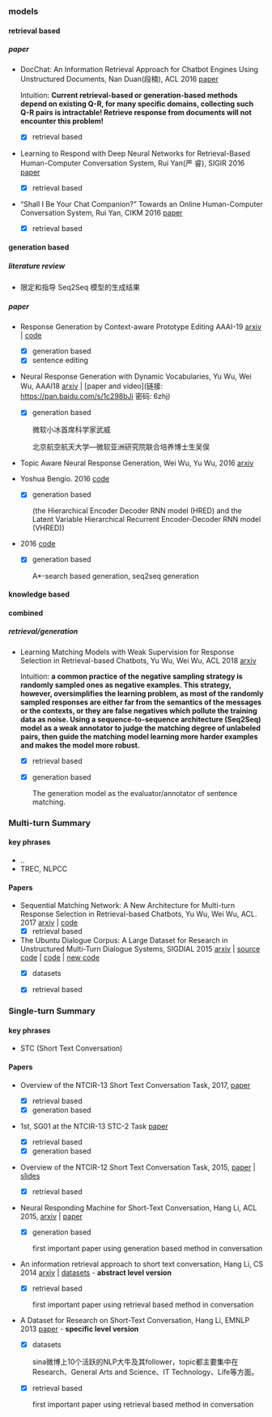 ### models

#### retrieval based

##### paper

+ DocChat: An Information Retrieval Approach for Chatbot Engines Using Unstructured Documents, Nan Duan(段楠), ACL 2016 [paper](http://aclweb.org/anthology/P16-1049)

  Intuition: **Current retrieval-based or generation-based methods depend on existing Q-R, for many specific domains, collecting such Q-R pairs is intractable! Retrieve response from documents will not encounter this problem!**

  - [x] retrieval based

+ Learning to Respond with Deep Neural Networks for Retrieval-Based Human-Computer Conversation System, Rui Yan(严 睿), SIGIR 2016 [paper](http://ruiyan.me/)

  - [x] retrieval based

+ “Shall I Be Your Chat Companion?” Towards an Online Human-Computer Conversation System, Rui Yan, CIKM 2016 [paper](http://ruiyan.me/)

  - [x] retrieval based

#### generation based

##### literature review

- 限定和指导 Seq2Seq 模型的生成结果

##### paper

- Response Generation by Context-aware Prototype Editing AAAI-19 [arxiv](https://arxiv.org/abs/1806.07042) | [code](https://github.com/MarkWuNLP/ResponseEdit)

  - [x] generation based
  - [x] sentence editing

- Neural Response Generation with Dynamic Vocabularies, Yu Wu, Wei Wu, AAAI18 [arxiv](https://arxiv.org/abs/1711.11191) | [paper and video](链接: https://pan.baidu.com/s/1c298bJi 密码: 6zhj)

  - [x] generation based

    微软小冰首席科学家武威

    北京航空航天大学—微软亚洲研究院联合培养博士生吴俣

- Topic Aware Neural Response Generation, Wei Wu, Yu Wu, 2016 [arxiv](https://arxiv.org/abs/1606.08340)

- Yoshua Bengio. 2016 [code](https://github.com/julianser/hed-dlg-truncated)

  - [x] generation based 

    (the Hierarchical Encoder Decoder RNN model (HRED) and the Latent Variable Hierarchical Recurrent Encoder-Decoder RNN model (VHRED))

- 2016 [code](https://github.com/UFAL-DSG/tgen)

  - [x] generation based

    A*-search based generation, seq2seq generation



#### knowledge based

#### combined

##### retrieval/generation

+ Learning Matching Models with Weak Supervision for Response Selection in Retrieval-based Chatbots, Yu Wu, Wei Wu, ACL 2018 [arxiv](https://arxiv.org/abs/1805.02333)

  Intuition: **a common practice of the negative sampling strategy is randomly sampled ones as negative examples. This strategy, however, oversimplifies the learning problem, as most of the randomly sampled responses are either far from the semantics of the messages or the contexts, or they are false negatives which pollute the training data as noise. Using a sequence-to-sequence architecture (Seq2Seq) model as a weak annotator to judge the matching degree of unlabeled pairs, then guide the matching model learning more harder examples and makes the model more robust.**

  - [x] retrieval based

  - [x] generation based

    The generation model as the evaluator/annotator of sentence matching.

### Multi-turn Summary

#### key phrases

- ..
- TREC, NLPCC

#### Papers

+ Sequential Matching Network: A New Architecture for Multi-turn Response Selection in Retrieval-based Chatbots, Yu Wu, Wei Wu, ACL. 2017 [arxiv](https://arxiv.org/abs/1612.01627) | [code](https://github.com/MarkWuNLP/MultiTurnResponseSelection) 
  + [x] retrieval based
+ The Ubuntu Dialogue Corpus: A Large Dataset for Research in Unstructured Multi-Turn Dialogue Systems, SIGDIAL 2015 [arxiv](https://arxiv.org/abs/1506.08909) | [source code](https://github.com/npow/ubottu) | [code](https://github.com/dennybritz/chatbot-retrieval) | [new code](https://github.com/Irvinglove/chatbot-retrieval)
  - [x] datasets
  - [x] retrieval based



### Single-turn Summary

#### key phrases

- STC (Short Text Conversation)

#### Papers

+ Overview of the NTCIR-13 Short Text Conversation Task, 2017, [paper](http://research.nii.ac.jp/ntcir/workshop/OnlineProceedings13/pdf/ntcir/01-NTCIR13-OV-STC-ShangL.pdf)

  - [x] retrieval based
  - [x] generation based

+ 1st, SG01 at the NTCIR-13 STC-2 Task [paper](https://pdfs.semanticscholar.org/27db/6405eb83709918d75b87fe80ba5acc36277f.pdf)

  - [x] retrieval based
  - [x] generation based

+ Overview of the NTCIR-12 Short Text Conversation Task, 2015, [paper](http://research.nii.ac.jp/ntcir/workshop/OnlineProceedings12/pdf/ntcir/OVERVIEW/01-NTCIR12-OV-STC-ShangL.pdf) | [slides](http://research.nii.ac.jp/ntcir/workshop/OnlineProceedings12/pdf/ntcir/OVERVIEW/01-NTCIR12-OV-STC-ShangL_slides.pdf)

  - [x] retrieval based

+ Neural Responding Machine for Short-Text Conversation, Hang Li, ACL 2015, [arxiv](https://arxiv.org/abs/1503.02364) | [paper](http://anthology.aclweb.org/P/P15/P15-1152.pdf)

  - [x] generation based

    first important paper using generation based method in conversation

+ An information retrieval approach to short text conversation, Hang Li, CS 2014 [arxiv](https://arxiv.org/abs/1408.6988) | [datasets](http://data.noahlab.com.hk/conversation/) - **abstract level version**

  - [x] retrieval based

    first important paper using retrieval based method in conversation

+ A Dataset for Research on Short-Text Conversation, Hang Li, EMNLP 2013 [paper](http://www.hangli-hl.com/recent-publications.html) - **specific level version**

  - [x] datasets

    sina微博上10个活跃的NLP大牛及其follower，topic都主要集中在Research、General Arts and Science、IT Technology、Life等方面。

  - [x] retrieval based

    first important paper using retrieval based method in conversation







